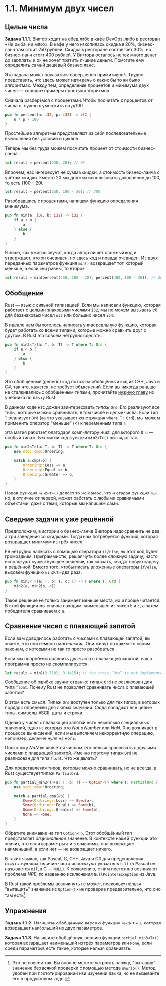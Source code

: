 # 1.1. Минимум двух чисел

## Целые числа

**Задача 1.1.1.** Виктор ходит на обед либо в кафе DevOps, либо в ресторан «Ни рыба, ни мясо».
В кафе у него накопилась скидка в 20%, бизнес-ланч там стоит 250 рублей.
Скидка в ресторане составляет 30%, но бизнес-ланч стоит 400 рублей.
У Виктора осталось не так много денег до зарплаты и он не хочет тратить лишние деньги.
Помогите ему определить самый дешёвый бизнес-ланс.

Эта задача может показаться совершенно примитивной.
Трудно представить, что здесь может идти речь о каких бы то ни было алгоритмах.
Между тем, определение процентов и минимума двух чисел — хорошие примеры простых алгоритмов.

Сначала разберёмся с процентами.
Чтобы посчитать $p$ процентов от числа $n$, нужно $n$ умножить на $p/100$.

```rust
pub fn percent(n: i32, p: i32) -> i32 {
    n * p / 100
}
```

Простейшие алгоритмы представляют из себя последовательные вычисления без условий и циклов.

Теперь мы без труда можем посчитать процент от стоимости бизнес-ланча.

```rust
let result = percent(250, 20); // 50
```

Впрочем, нас интересует не сумма скидки, а стоимость бизнес-ланча с учётом скидки.
Вместо $20%$ мы должны использовать дополнение до $100$, то есть $(100 - 20)%$.

```rust
let result = percent(250, 100 - 20); // 200
```

Разобравшись с процентами, напишем функцию определения минимума.

```rust
pub fn min(a: i32, b: i32) -> i32 {
    if a < b {
        a
    } else {
        b
    }
}
```

Я знаю, как ужасно звучит, когда автор пишет сложный код и утверждает, что он очевиден, но здесь код и правда очевиден.
Из двух переданных параметров функция `min()` возвращает тот, который меньше, а если они равны, то второй.

```rust
let result = min(percent(250, 100 - 20), percent(400, 100 - 30)); // 200
```

## Обобщение

Rust — язык с сильной типизацией.
Если мы написали функцию, которая работает с целыми знаковыми числами `i32`, мы не можем вызывать её для беззнаковых чисел `u32` или больших чисел `i64`.

В идеале нам бы хотелось написать универсальную функцию, которая будет работать со всеми типами, которые можно сравнить друг с другом.
В Rust это совсем нетрудно сделать.

```rust
pub fn min2<T>(a: T, b: T) -> T where T: Ord {
    if a < b {
        a
    } else {
        b
    }
}
```

Это обобщённый (generic) код похож на обобщённый код из C++, Java и C#, так что, кажется, не требует объяснений.
Если вы никогда раньше не сталкивались с обобщённым типами, прочитайте [нужную главу](https://doc.rust-lang.ru/book/ch10-01-syntax.html) из учебника по языку Rust.

В данном коде нас дожен заинтересовать *типаж* `Ord`.
Его реализуют все типы, которые можно сравнивать, в том числе и целые числа.
Если тип `T` реализует `Ord` (на это указывает конструкция `where T: Ord`), мы можем применить оператор "меньше" (<) к переменным типа `T`.

Эта магия работает благодаря компилятору Rust, для которого `Ord` — особый типаж. Без магии код функции `min2<T>()` выглядит так.

```rust
pub fn min2<T>(a: T, b: T) -> T where T: Ord {
    use std::cmp::Ordering;

    match a.cmp(&b) {
        Ordering::Less => a,
        Ordering::Equal => b,
        Ordering::Greater => b,
    }
}
```

Новая функция `min2<T>()` делает то же самое, что и старая функция `min`, но, в отличие от первой, может работать с любыми сравнимыми объектами, даже с теми, которые мы напишем сами.

## Сведние задачи к уже решённой

Предположим, в истории о бизнес-ланче Виктора надо сравнить не два, а три заведения со скидками.
Тогда нам потребуется функция, которая возвращает минимум из трёх чисел.

Её нетрудно написать с помощью оператора `if/else`, но этот код будет громоздким.
Программисты, решая чуть более сложную задачу, часто используют существующее решение, так сказать, сводят новую задачу к решённой.
Вместо того, чтобы писать вложенные операторы `if/else`, вызовем функцию `min2<T>` два раза.

```rust
pub fn min3<T>(a: T, b: T, c: T) -> T where T: Ord {
    min2(a, min2(b, c))
}
```

Такое решение не только занимает меньше места, но и проще читается.
В этой функции мы сначла находим наименьшее из чисел `b` и `c`, а затем победителя сравниваем с `a`.

## Сравнение чисел с плавающей запятой

Если вам доводилось работать с числами с плавающей запятой, вы знаете, что они немного *магические*.
Они живут по каким-то своим законам, с которыми не так то просто разобраться.

Если мы попробуем сравнить два числа с плавающей запятой, наша программа просто не скомпилируется.

```rust
let result = min2(2.7182, 3.1415); // the trait `Ord` is not implemented for `{float}`
```

Сообщение об ошибке звучит странно: типаж `Ord` не реализован для типа `float`. Почему Rust не позволяет сравнивать числа с плавающей запятой?

В этом есть смысл. Типаж `Ord` доступен только для тех типов, в которых порядок определён для любых значений. Сюда попадают все целые типы, символы ASCII, даты и строки.

Однако у чисел с плавающей запятой есть несколько специальных значений, одно из которых это *Not a Number* или *NaN*. Оно возникает в процессе вычислений, если мы выполняем некорректную операцию, например, деление нуля на ноль.

Поскольку *NaN* не является числом, его нельзя сравнивать с другими числами с плавающей запятой.
Именно поэтому типаж `Ord` не реализован для типа `float`.
Что же делать?

Для представления типов, которые можно сравнивать, но не всегда, в Rust существует типаж `PartialOrd`.

```rust
pub fn partial_min2<T>(a: T, b: T) -> Option<T> where T: PartialOrd {
    use std::cmp::Ordering;

    match a.partial_cmp(&b) {
        Some(Ordering::Less) => Some(a),
        Some(Ordering::Equal) => Some(b),
        Some(Ordering::Greater) => Some(b),
        None => None,
    }
}
```

Обратите внимание на тип `Option<T>`.
Этот обобщённый тип представляет *опциональное* значение.
В контексте нашей функции это значит, что если параметры `a` и `b` сравнимы, она возвращает наименьший, а если нет — не возвращает ничего.

В таких языках, как Pascal, C, C++, Java и C# для представления отсутствующих величин часто используют указатель `null` (в Pascal он называется `nil`, в C — `NULL`).
К сожалению, с ним постоянно возникают проблема *NPE*, по названию исключения `NullPointerException` из Java.

В Rust такой проблемы возникнуть не может, поскольку нельзя "вытащить" значение из `Option<T>` не проверив предварительно, что оно там есть[^1].

## Упражнения

**Задача 1.1.2.** Напишите обобщённую версию функции `max2<T>()`, которая возвращает наибольший из двух параметров.

**Задача 1.1.3.** Напишите обобщённую версию функции `partial_min3<T>()` которая возвращает наименьший из трёх параметров или `None`, если среди параметров есть такие, которые нельзя сравнивать.

[^1]: Это не совсем так.
Вы вполне можете устроить панику, "вытащив" значение без всякой проверки с помощью метода `unwrap()`.
Метод удобен при прототирировании или изучении языка, но не вызывайте его в продуктовом коде.

